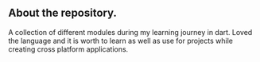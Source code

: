 ## About the repository.

A collection of different modules during my learning journey in dart. Loved the language and it is worth to learn as well as use for projects while creating cross platform applications.
